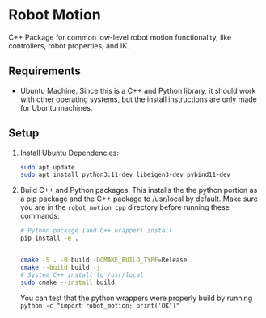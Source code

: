 # Robot Motion
C++ Package for common low-level robot motion functionality, like controllers, robot properties, and IK.

## Requirements
* Ubuntu Machine. Since this is a C++ and Python library, it should work with other operating systems, but the install instructions are only made for Ubuntu machines.

## Setup
1. Install Ubuntu Dependencies:
    ```bash
    sudo apt update
    sudo apt install python3.11-dev libeigen3-dev pybind11-dev
    ```

2. Build C++ and Python packages. This installs the the python portion as a pip package and the C++ package to /usr/local by default. Make sure you are in the `robot_motion_cpp` directory before running these commands:

    ```bash
    # Python package (and C++ wrapper) install
    pip install -e .        
    
    
    cmake -S . -B build -DCMAKE_BUILD_TYPE=Release
    cmake --build build -j
    # System C++ install to /usr/local
    sudo cmake --install build 
    ```


    You can test that the python wrappers were properly build by running `python -c "import robot_motion; print('OK')"`



